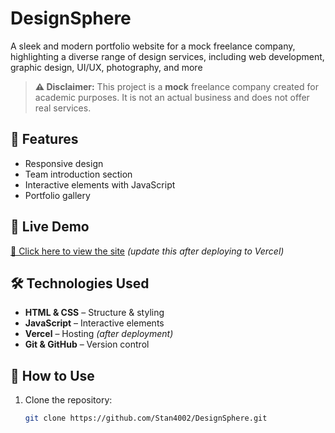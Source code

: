 # DesignSphere
A sleek and modern portfolio website for a mock freelance company, highlighting a diverse range of design services, including web development, graphic design, UI/UX, photography, and more

> **⚠ Disclaimer:** This project is a **mock** freelance company created for academic purposes. It is not an actual business and does not offer real services.

## 🌟 Features  
- Responsive design  
- Team introduction section  
- Interactive elements with JavaScript  
- Portfolio gallery  

## 🚀 Live Demo  
[🔗 Click here to view the site](https://your-vercel-url.vercel.app) *(update this after deploying to Vercel)*  



## 🛠 Technologies Used  
- **HTML & CSS** – Structure & styling  
- **JavaScript** – Interactive elements  
- **Vercel** – Hosting *(after deployment)*  
- **Git & GitHub** – Version control  

## 📜 How to Use  
1. Clone the repository:  
   ```bash
   git clone https://github.com/Stan4002/DesignSphere.git

